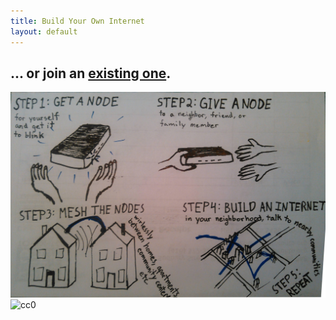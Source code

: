 ```yaml
---
title: Build Your Own Internet
layout: default
---
```

## ... or join an [existing one](networks).

![byoi](./images/byoi0.jpg)
![cc0](https://licensebuttons.net/p/zero/1.0/88x31.png)
